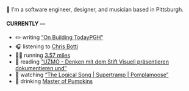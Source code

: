 👋 I'm a software engineer, designer, and musician based in Pittsburgh.

#### CURRENTLY —

* ✏️ writing [“On Building TodayPGH”](https://amoscato.com/journal/on-building-todaypgh/)
* 🎧 listening to [Chris Botti](https://www.last.fm/music/Chris+Botti/_/When+I+Fall+in+Love)
* 🏃‍♂️ running [3.57 miles](https://www.strava.com/activities/4228184240)
* 📘 reading [“UZMO - Denken mit dem Stift Visuell präsentieren dokumentieren und”](https://www.goodreads.com/book/show/22713395-uzmo---denken-mit-dem-stift-visuell-pr-sentieren-dokumentieren-und)
* 🍿 watching [“The Logical Song | Supertramp | Pomplamoose”](https://youtu.be/U8TYyG6QPQE)
* 🍺 drinking [Master of Pumpkins](https://untappd.com/user/namoscato/checkin/954066263)
